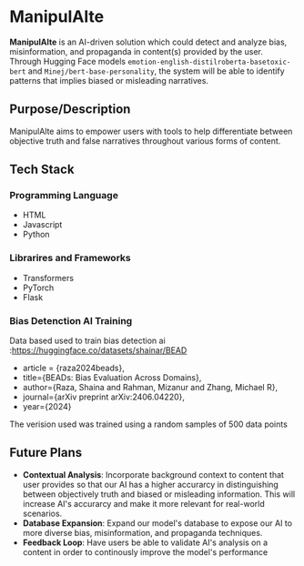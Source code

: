 # ManipulAlte



**ManipulAlte** is an AI-driven solution which could detect and analyze bias, misinformation, and propaganda in content(s) provided by the user. Through Hugging Face models `emotion-english-distilroberta-basetoxic-bert` and `Minej/bert-base-personality`, the system will be able to identify patterns that implies biased or misleading narratives. 

## Purpose/Description 
ManipulAlte aims to empower users with tools to help differentiate between objective truth and false narratives throughout various forms of content. 

## Tech Stack 

### Programming Language 
- HTML
- Javascript
- Python
  
### Librarires and Frameworks
- Transformers
- PyTorch
- Flask

### Bias Detenction AI Training 
Data based used to train bias detection ai :https://huggingface.co/datasets/shainar/BEAD
- article = {raza2024beads},
- title={BEADs: Bias Evaluation Across Domains},
- author={Raza, Shaina and Rahman, Mizanur and Zhang, Michael R},
- journal={arXiv preprint arXiv:2406.04220},
- year={2024}

The verision used was trained using a random samples of 500 data points 


## Future Plans
- **Contextual Analysis**: Incorporate background context to content that user provides so that our AI has a higher accurarcy in distinguishing between objectively truth and biased or misleading information. This will increase AI's accurarcy and make it more relevant for real-world scenarios.
- **Database Expansion**: Expand our model's database to expose our AI to more diverse bias, misinformation, and propaganda techniques.
- **Feedback Loop**: Have users be able to validate AI's analysis on a content in order to continously improve the model's performance



